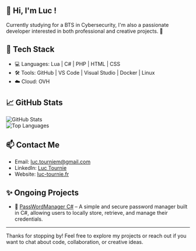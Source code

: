 ## 👋 Hi, I'm Luc !

Currently studying for a BTS in Cybersecurity, I'm also a passionate developer interested in both professional and creative projects. 🚀

## 🧰 Tech Stack

- 💻 Languages: Lua | C# | PHP | HTML | CSS  
- 🛠️ Tools: GitHub | VS Code | Visual Studio | Docker | Linux  
- ☁️ Cloud: OVH  

## 📈 GitHub Stats

![GitHub Stats](https://github-readme-stats.vercel.app/api?username=pixe71&show_icons=true&title_color=82aaff&icon_color=c792ea&text_color=a6accd&bg_color=292d3e&border_color=44475a)  
![Top Languages](https://github-readme-stats.vercel.app/api/top-langs/?username=pixe71&layout=compact&title_color=82aaff&icon_color=c792ea&text_color=a6accd&bg_color=292d3e&border_color=44475a)

## 📫 Contact Me

- Email: [luc.tourniem@gmail.com](mailto:luc.tourniem@gmail.com)  
- LinkedIn: [Luc Tournie](https://www.linkedin.com/in/luc-tourni%C3%A9-862ba0224/)  
- Website: [luc-tournie.fr](https://luc-tournie.fr/)

## ✨ Ongoing Projects

- 🔧 [PassWordManager C#](https://github.com/pixe71/PassWord-Manager) – A simple and secure password manager built in C#, allowing users to locally store, retrieve, and manage their credentials.

---

Thanks for stopping by! Feel free to explore my projects or reach out if you want to chat about code, collaboration, or creative ideas.
